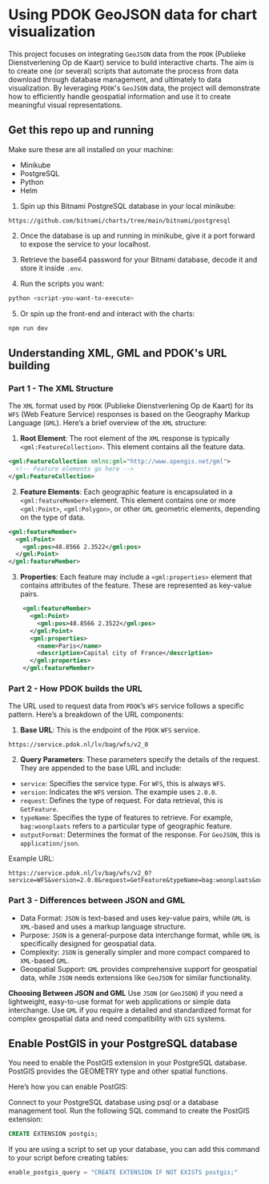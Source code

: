 # Using PDOK GeoJSON data for chart visualization

This project focuses on integrating `GeoJSON` data from the `PDOK` (Publieke Dienstverlening Op de Kaart) service to build interactive charts. The aim is to create one (or several) scripts that automate the process from data download through database management, and ultimately to data visualization. By leveraging `PDOK`'s `GeoJSON` data, the project will demonstrate how to efficiently handle geospatial information and use it to create meaningful visual representations.

## Get this repo up and running

Make sure these are all installed on your machine:

- Minikube
- PostgreSQL
- Python
- Helm

1. Spin up this Bitnami PostgreSQL database in your local minikube:

```
https://github.com/bitnami/charts/tree/main/bitnami/postgresql
```

2. Once the database is up and running in minikube, give it a port forward to expose the service to your localhost.

3. Retrieve the base64 password for your Bitnami database, decode it and store it inside `.env`.

4. Run the scripts you want:

```zsh
python <script-you-want-to-execute>
```

5. Or spin up the front-end and interact with the charts:

```zsh
npm run dev
```

## Understanding XML, GML and PDOK's URL building

### Part 1 - The XML Structure

The `XML` format used by `PDOK` (Publieke Dienstverlening Op de Kaart) for its `WFS` (Web Feature Service) responses is based on the Geography Markup Language (`GML`). Here’s a brief overview of the `XML` structure:

1. **Root Element**: The root element of the `XML` response is typically `<gml:FeatureCollection>`. This element contains all the feature data.

```xml
<gml:FeatureCollection xmlns:gml="http://www.opengis.net/gml">
  <!-- Feature elements go here -->
</gml:FeatureCollection>
```

2. **Feature Elements**: Each geographic feature is encapsulated in a `<gml:featureMember>` element. This element contains one or more `<gml:Point>`, `<gml:Polygon>`, or other `GML` geometric elements, depending on the type of data.

```xml
<gml:featureMember>
  <gml:Point>
    <gml:pos>48.8566 2.3522</gml:pos>
  </gml:Point>
</gml:featureMember>
```

3. **Properties**: Each feature may include a `<gml:properties>` element that contains attributes of the feature. These are represented as key-value pairs.

```xml
    <gml:featureMember>
      <gml:Point>
        <gml:pos>48.8566 2.3522</gml:pos>
      </gml:Point>
      <gml:properties>
        <name>Paris</name>
        <description>Capital city of France</description>
      </gml:properties>
    </gml:featureMember>
```

### Part 2 - How PDOK builds the URL

The URL used to request data from `PDOK`’s `WFS` service follows a specific pattern. Here’s a breakdown of the URL components:

1. **Base URL**: This is the endpoint of the `PDOK` `WFS` service.

```
https://service.pdok.nl/lv/bag/wfs/v2_0
```

2. **Query Parameters**: These parameters specify the details of the request. They are appended to the base URL and include:

- `service`: Specifies the service type. For `WFS`, this is always `WFS`.
- `version`: Indicates the `WFS` version. The example uses `2.0.0`.
- `request`: Defines the type of request. For data retrieval, this is `GetFeature`.
- `typeName`: Specifies the type of features to retrieve. For example, `bag:woonplaats` refers to a particular type of geographic feature.
- `outputFormat`: Determines the format of the response. For `GeoJSON`, this is `application/json`.

Example URL:

```
https://service.pdok.nl/lv/bag/wfs/v2_0?service=WFS&version=2.0.0&request=GetFeature&typeName=bag:woonplaats&outputFormat=application/json
```

### Part 3 - Differences between JSON and GML

- Data Format: `JSON` is text-based and uses key-value pairs, while `GML` is `XML`-based and uses a markup language structure.
- Purpose: `JSON` is a general-purpose data interchange format, while `GML` is specifically designed for geospatial data.
- Complexity: `JSON` is generally simpler and more compact compared to `XML`-based `GML`.
- Geospatial Support: `GML` provides comprehensive support for geospatial data, while `JSON` needs extensions like `GeoJSON` for similar functionality.

**Choosing Between JSON and GML**
Use `JSON` (or `GeoJSON`) if you need a lightweight, easy-to-use format for web applications or simple data interchange. Use `GML` if you require a detailed and standardized format for complex geospatial data and need compatibility with `GIS` systems.

## Enable PostGIS in your PostgreSQL database

You need to enable the PostGIS extension in your PostgreSQL database. PostGIS provides the GEOMETRY type and other spatial functions.

Here’s how you can enable PostGIS:

Connect to your PostgreSQL database using psql or a database management tool. Run the following SQL command to create the PostGIS extension:

```sql
CREATE EXTENSION postgis;
```

If you are using a script to set up your database, you can add this command to your script before creating tables:

```python
enable_postgis_query = "CREATE EXTENSION IF NOT EXISTS postgis;"
```

